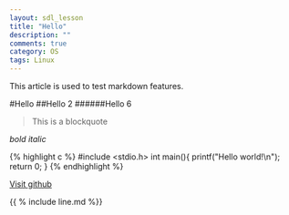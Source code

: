 ```yaml
---
layout: sdl_lesson
title: "Hello"
description: ""
comments: true
category: OS
tags: Linux
---
```


This article is used to test markdown features.

#Hello
##Hello 2
######Hello 6

>This is a blockquote

*bold* _italic_

{% highlight c %}
#include <stdio.h>
int main(){
	printf("Hello world!\n");
	return 0;
}
{% endhighlight %}

[Visit github](http://github.com)

{{ % include line.md %}}
